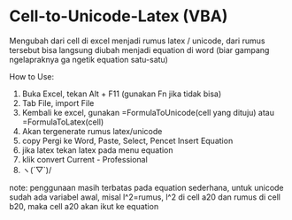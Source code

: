 # Cell-to-Unicode-Latex (VBA)
Mengubah dari cell di excel menjadi rumus latex / unicode, dari rumus tersebut bisa langsung diubah menjadi equation di word (biar gampang ngelapraknya ga ngetik equation satu-satu)

How to Use:
1. Buka Excel, tekan Alt + F11 (gunakan Fn jika tidak bisa)
2. Tab File, import File
3. Kembali ke excel, gunakan =FormulaToUnicode(cell yang dituju) atau =FormulaToLatex(cell)
4. Akan tergenerate rumus latex/unicode
5. copy Pergi ke Word, Paste, Select, Pencet Insert Equation
6. jika latex tekan latex pada menu equation
7. klik convert Current - Professional
8. ヽ(´▽`)/

note:
penggunaan masih terbatas pada equation sederhana, untuk unicode sudah ada variabel awal, misal l^2=rumus, l^2 di cell a20 dan rumus di cell b20, maka cell a20 akan ikut ke equation
